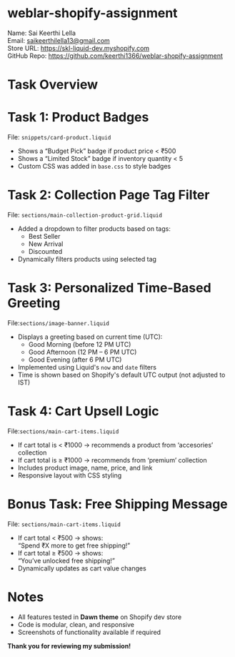 # weblar-shopify-assignment

Name: Sai Keerthi Lella  
Email: saikeerthilella13@gmail.com  
Store URL: https://skl-liquid-dev.myshopify.com  
GitHub Repo: https://github.com/keerthi1366/weblar-shopify-assignment

# Task Overview

# Task 1: Product Badges  
File: `snippets/card-product.liquid`  
- Shows a “Budget Pick” badge if product price < ₹500  
- Shows a “Limited Stock” badge if inventory quantity < 5  
- Custom CSS was added in `base.css` to style badges

# Task 2: Collection Page Tag Filter  
File: `sections/main-collection-product-grid.liquid`  
- Added a dropdown to filter products based on tags:  
  - Best Seller  
  - New Arrival  
  - Discounted  
- Dynamically filters products using selected tag

# Task 3: Personalized Time-Based Greeting  
File:`sections/image-banner.liquid`  
- Displays a greeting based on current time (UTC):  
  - Good Morning (before 12 PM UTC)  
  - Good Afternoon (12 PM – 6 PM UTC)  
  - Good Evening (after 6 PM UTC)  
- Implemented using Liquid's `now` and `date` filters  
- Time is shown based on Shopify's default UTC output (not adjusted to IST)

# Task 4: Cart Upsell Logic  
File:`sections/main-cart-items.liquid`  
- If cart total is < ₹1000 → recommends a product from ‘accesories’ collection  
- If cart total is ≥ ₹1000 → recommends from ‘premium’ collection  
- Includes product image, name, price, and link  
- Responsive layout with CSS styling

# Bonus Task: Free Shipping Message  
File: `sections/main-cart-items.liquid`  
- If cart total < ₹500 → shows:  
  “Spend ₹X more to get free shipping!”  
- If cart total ≥ ₹500 → shows:  
  “You’ve unlocked free shipping!”  
- Dynamically updates as cart value changes

# Notes

- All features tested in **Dawn theme** on Shopify dev store
- Code is modular, clean, and responsive
- Screenshots of functionality available if required


**Thank you for reviewing my submission!**
